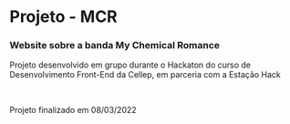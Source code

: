 # Projeto - MCR
<h3>Website sobre a banda My Chemical Romance </h3>

<p>Projeto desenvolvido em grupo durante o Hackaton do curso de Desenvolvimento Front-End da Cellep, em parceria com a Estação Hack</p>
<br>
<p>Projeto finalizado em 08/03/2022</p>
